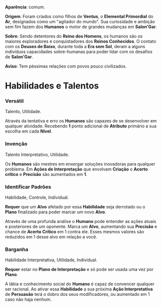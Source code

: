 **Aparência**: comum.

**Origem**: Foram criados como filhos de **Ventus**, o **Elemental Primordial** do **Ar**, designados como um "agitador do mundo". Sua curiosidade e ambição sem fim fazem dos **Humanos** o motor de grandes mudanças em **Salon'Gar**.

**Sobre**: Sendo detentores do **Reino dos Homens**, os humanos são os maiores exploradores e conquistadores dos **Reinos Conhecidos**. O contato com os **Deuses de Baixo**, durante toda a **Era sem Sol**, deram a alguns indivíduos capacidades sobre-humanas para poder lidar com os desafios de **Salon'Gar**.

**Aviso**: Tem péssimas relações com povos pouco civilizados.

# Habilidades e Talentos
### Versátil

Talento, Utilidade.

Através da tentativa e erro os **Humanos** são capazes de se desenvolver em qualquer atividade. Recebendo **1** ponto adicional de **Atributo** primário a sua escolha em cada **Nível**.

### Invenção

Talento Interpretativo, Utilidade.

Os **Humanos** são mestres em enxergar soluções inovadoras para qualquer problema. Em **Ações de Interpretação** que envolvam **Criação** o **Acerto crítico** e **Precisão** são aumentados em **1**.

### Identificar Padrões

Habilidade, Controle, Individual.

**Requer** que um **Alvo** afetado por essa **Habilidade** seja derrotado ou o **Plano** finalizado para poder marcar um novo **Alvo**.

Através de uma profunda análise o **Humano** pode entender as ações atuais e posteriores de um oponente. Marca um **Alvo**, aumentando sua **Precisão** e chance de **Acerto Crítico** em 1 contra ele. Esses mesmos valores são reduzidos em 1 desse alvo em relação a você. 

### Barganha

Habilidade Interpretativa, Utilidade, Individual.

**Requer** estar no **Plano de Interpretação** e só pode ser usada uma vez por **Plano**.

A lábia e conhecimento social do **Humano** é capaz de convencer qualquer ser racional. Ao ativar essa **Habilidade** a sua próxima **Ação Interpretativa** de **Persuasão** terá o dobro dos seus modificadores, ou aumentado em 1 caso não haja nenhum.